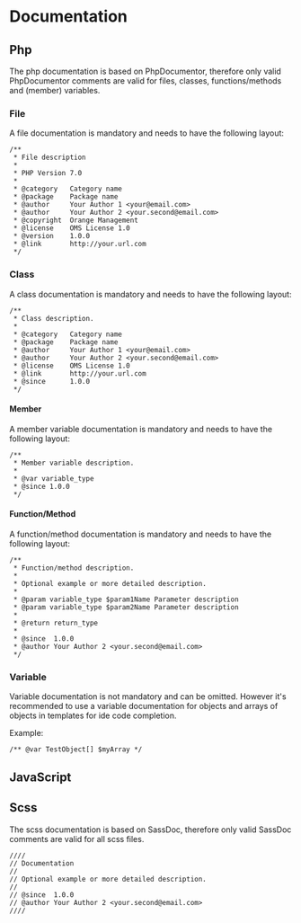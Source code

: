# Documentation

## Php

The php documentation is based on PhpDocumentor, therefore only valid PhpDocumentor comments are valid for files, classes, functions/methods and (member) variables.

### File

A file documentation is mandatory and needs to have the following layout:

```
/**
 * File description
 *
 * PHP Version 7.0
 *
 * @category   Category name
 * @package    Package name
 * @author     Your Author 1 <your@email.com>
 * @author     Your Author 2 <your.second@email.com>
 * @copyright  Orange Management
 * @license    OMS License 1.0
 * @version    1.0.0
 * @link       http://your.url.com
 */
```

### Class

A class documentation is mandatory and needs to have the following layout:

```
/**
 * Class description.
 *
 * @category   Category name
 * @package    Package name
 * @author     Your Author 1 <your@email.com>
 * @author     Your Author 2 <your.second@email.com>
 * @license    OMS License 1.0
 * @link       http://your.url.com
 * @since      1.0.0
 */
```

#### Member

A member variable documentation is mandatory and needs to have the following layout:

```
/**
 * Member variable description.
 *
 * @var variable_type
 * @since 1.0.0
 */
```

#### Function/Method

A function/method documentation is mandatory and needs to have the following layout:

```
/**
 * Function/method description.
 *
 * Optional example or more detailed description.
 *
 * @param variable_type $param1Name Parameter description
 * @param variable_type $param2Name Parameter description
 *
 * @return return_type
 *
 * @since  1.0.0
 * @author Your Author 2 <your.second@email.com>
 */
```

### Variable

Variable documentation is not mandatory and can be omitted. However it's recommended to use a variable documentation for objects and arrays of objects in templates for ide code completion.

Example:

```
/** @var TestObject[] $myArray */
```

## JavaScript

## Scss

The scss documentation is based on SassDoc, therefore only valid SassDoc comments are valid for all scss files.

```
////
// Documentation
// 
// Optional example or more detailed description.
// 
// @since  1.0.0
// @author Your Author 2 <your.second@email.com>
////
```